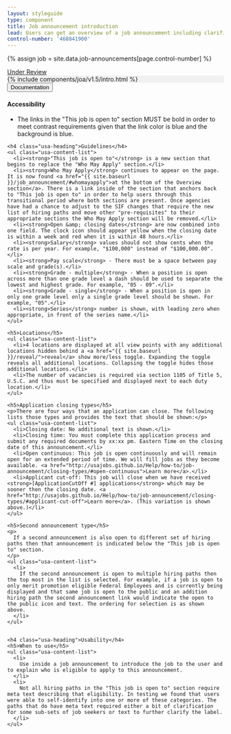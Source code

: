 ```yaml
---
layout: styleguide
type: component
title: Job announcement introduction
lead: Users can get an overview of a job announcement including clarification on who is eligible to apply to this announcement.
control-number: '468841900'
---
```


{% assign job = site.data.job-announcements[page.control-number] %}

<a href="{{ site.baseurl }}/getting-started/#maturity" class="usa-label maturity under_review">
  Under Review
</a>

<div class="preview" style="background-color: #f1f1f1;">
  {% include components/joa/v1.5/intro.html %}
</div>

<div class="usa-accordion-bordered usa-accordion-docs">
  <button class="usa-button-unstyled usa-accordion-button"
      aria-expanded="true" aria-controls="collapsible-0">
    Documentation
  </button>
  <div id="collapsible-0" aria-hidden="false" class="usa-accordion-content">
    <h4 class="usa-heading">Accessibility</h4>
    <ul class="usa-content-list">
      <li>The links in the "This job is open to" section MUST be bold in order to meet contrast requirements given that the link color is blue and the background is blue.</li>
    </ul>

    <h4 class="usa-heading">Guidelines</h4>
    <ul class="usa-content-list">
      <li><strong>"This job is open to"</strong> is a new section that begins to replace the "Who May Apply" section.</li>
      <li><strong>Who May Apply</strong> continues to appear on the page. It is now found <a href="{{ site.baseurl }}/job_announcement/#whomayapply">at the bottom of the Overview section</a>. There is a link inside of the section that anchors back to "This job is open to" in order to help users through this transitional period where both sections are present. Once agencies have had a chance to adjust to the SIF changes that require the new list of hiring paths and move other "pre-requisites" to their appropriate sections the Who May Apply section will be removed.</li>
      <li><strong>Open &amp; closing dates</strong> are now combined into one field. The clock icon should appear yellow when the closing date is within a week and red when it is within 48 hours.</li>
      <li><strong>Salary</strong> values should not show cents when the rate is per year. For example, "$100,000" instead of "$100,000.00".</li>
      <li><strong>Pay scale</strong> - There must be a space between pay scale and grade(s).</li>
      <li><strong>Grade - multiple</strong> - When a position is open across more than one grade level a dash should be used to separate the lowest and highest grade. For example, "05 - 09".</li>
      <li><strong>Grade - single</strong> - When a position is open in only one grade level only a single grade level should be shown. For example, "05".</li>
      <li><strong>Series</strong> number is shown, with leading zero when appropriate, in front of the series name.</li>
    </ul>

    <h5>Locations</h5>
    <ul class="usa-content-list">
      <li>4 locations are displayed at all view points with any additional locations hidden behind a <a href="{{ site.baseurl }}/reveal/">reveal</a> show more/less toggle. Expanding the toggle reveals all additional locations. Collapsing the toggle hides those additional locations.</li>
      <li>The number of vacancies is required via section 1105 of Title 5, U.S.C. and thus must be specified and displayed next to each duty location.</li>
    </ul>

    <h5>Application closing types</h5>
    <p>There are four ways that an application can close. The following lists those types and provides the text that should be shown:</p>
    <ul class="usa-content-list">
      <li>Closing date: No additional text is shown.</li>
      <li>Closing time: You must complete this application process and submit any required documents by xx:xx pm. Eastern Time on the closing date of this announcement.</li>
      <li>Open continuous: This job is open continuously and will remain open for an extended period of time. We will fill jobs as they become available. <a href="http://usajobs.github.io/Help/how-to/job-announcement/closing-types/#open-continuous">Learn more</a>.</li>
      <li>Applicant cut-off: This job will close when we have received <strong>[ApplicationCutOff #] applications</strong> which may be sooner then the closing date. <a href="http://usajobs.github.io/Help/how-to/job-announcement/closing-types/#applicant-cut-off">Learn more</a>. (This variation is shown above.)</li>
    </ul>

    <h5>Second announcement type</h5>
    <p>
      If a second announcement is also open to different set of hiring paths then that announcement is indicated below the "This job is open to" section.
    </p>
    <ul class="usa-content-list">
      <li>
        If the second announcement is open to multiple hiring paths then the top most in the list is selected. For example, if a job is open to only merit promotion eligible Federal Employees and is currently being displayed and that same job is open to the public and an addition hiring path the second announcement link would indicate the open to the public icon and text. The ordering for selection is as shown above.
      </li>
    </ul>


    <h4 class="usa-heading">Usability</h4>
    <h5>When to use</h5>
    <ul class="usa-content-list">
      <li>
        Use inside a job announcement to introduce the job to the user and to explain who is eligible to apply to this announcement.
      </li>
      <li>
        Not all hiring paths in the "This job is open to" section require meta text describing that eligibility. In testing we found that users were able to self-identify into one or more of these categories. The paths that do have meta text required either a bit of clarification for some sub-sets of job seekers or text to further clarify the label.
      </li>
    </ul>
  </div>
</div>
